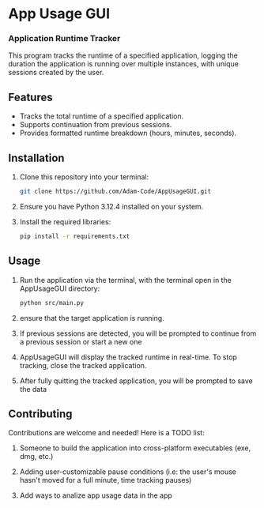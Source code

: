# App Usage GUI
### Application Runtime Tracker

This program tracks the runtime of a specified application, logging the duration the application is running over multiple instances, with unique sessions created by the user.

## Features

- Tracks the total runtime of a specified application.
- Supports continuation from previous sessions.
- Provides formatted runtime breakdown (hours, minutes, seconds).

## Installation

1. Clone this repository into your terminal:
    ```sh
    git clone https://github.com/Adam-Code/AppUsageGUI.git
    ```

2. Ensure you have Python 3.12.4 installed on your system.

3. Install the required libraries:
    ```sh
    pip install -r requirements.txt
    ```

## Usage

1. Run the application via the terminal, with the terminal open in the AppUsageGUI directory:
    ```sh
    python src/main.py
    ```

2. ensure that the target application is running.

3. If previous sessions are detected, you will be prompted to continue from a previous session or start a new one

5. AppUsageGUI will display the tracked runtime in real-time. To stop tracking, close the tracked application.

6. After fully quitting the tracked application, you will be prompted to save the data

## Contributing

Contributions are welcome and needed! Here is a TODO list:

1. Someone to build the application into cross-platform executables (exe, dmg, etc.)

2. Adding user-customizable pause conditions (i.e: the user's mouse hasn't moved for a full minute, time tracking pauses)

3. Add ways to analize app usage data in the app
